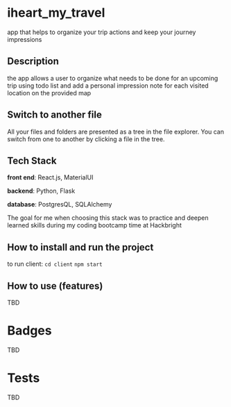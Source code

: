 # iheart_my_travel

app that helps to organize your trip actions and keep your journey impressions

## Description

the app allows a user to organize what needs to be done for an upcoming trip using todo list and add a personal impression note for each visited location on the provided map

## Switch to another file

All your files and folders are presented as a tree in the file explorer. You can switch from one to another by clicking a file in the tree.

## Tech Stack

**front end**: React.js, MaterialUI

**backend**: Python, Flask

**database**: PostgresQL, SQLAlchemy

The goal for me when choosing this stack was to practice and deepen learned skills during my coding bootcamp time at Hackbright

## How to install and run the project

to run client:
`cd client`
`npm start`

## How to use (features)

TBD


# Badges

TBD

# Tests
TBD
